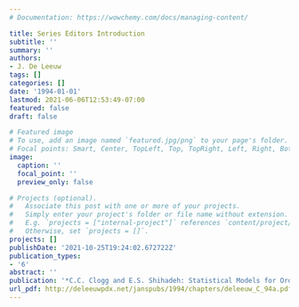```yaml
---
# Documentation: https://wowchemy.com/docs/managing-content/

title: Series Editors Introduction
subtitle: ''
summary: ''
authors:
- J. De Leeuw
tags: []
categories: []
date: '1994-01-01'
lastmod: 2021-06-06T12:53:49-07:00
featured: false
draft: false

# Featured image
# To use, add an image named `featured.jpg/png` to your page's folder.
# Focal points: Smart, Center, TopLeft, Top, TopRight, Left, Right, BottomLeft, Bottom, BottomRight.
image:
  caption: ''
  focal_point: ''
  preview_only: false

# Projects (optional).
#   Associate this post with one or more of your projects.
#   Simply enter your project's folder or file name without extension.
#   E.g. `projects = ["internal-project"]` references `content/project/deep-learning/index.md`.
#   Otherwise, set `projects = []`.
projects: []
publishDate: '2021-10-25T19:24:02.672722Z'
publication_types:
- '6'
abstract: ''
publication: '*C.C. Clogg and E.S. Shihadeh: Statistical Models for Ordinal Variables*'
url_pdf: http://deleeuwpdx.net/janspubs/1994/chapters/deleeuw_C_94a.pdf
---
```

